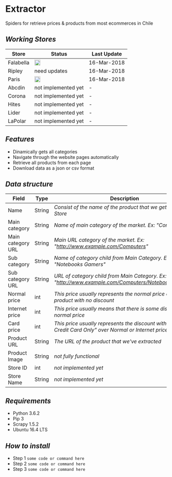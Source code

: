 # Extractor
Spiders for retrieve prices &amp; products from most ecommerces in Chile

## ***Working Stores***



Store | Status | Last Update
--- | --- | --- 
Falabella | <img src="https://www.iconexperience.com/_img/g_collection_png/standard/512x512/ok.png" width=18px;> | 16-Mar-2018
Ripley | need updates | 16-Mar-2018
Paris | <img src="https://www.iconexperience.com/_img/g_collection_png/standard/512x512/ok.png" width=18px;> | 16-Mar-2018
Abcdin | not implemented yet | -
Corona | not implemented yet | -
Hites | not implemented yet | -
Lider | not implemented yet | -
LaPolar | not implemented yet | -

## ***Features***
- Dinamically gets all categories
- Navigate through the website pages automatically
- Retrieve all products from each page
- Download data as a json or csv format

## ***Data structure***

Field | Type | Description
--- | --- | ---
Name | String | *Consist of the name of the product that we get from the Store*
Main category | String | *Name of main category of the market. Ex: "Computers"*
Main category URL | String | *Main URL category of the market. Ex: "http://www.example.com/Computers"*
Sub category | String | *Name of category child from Main Category. Ex: "Notebooks Gamers"*
Sub category URL | String | *URL of category child from Main Category. Ex: "http://www.example.com/Computers/Notebooks_Gamers*
Normal price | int | *This price usually represents the normal price of the product with no discount*
Internet price | int | *This price usually means that there is some discount over normal price*
Card price | int | *This price usually represents the discount with "Store's Credit Card Only" over Normal or Internet price*
Product URL | String | *The URL of the product that we've extracted*
Product Image | String | *not fully functional*
Store ID | int | *not implemented yet*
Store Name | String | *not implemented yet*

## ***Requirements***

- Python 3.6.2
- Pip 3
- Scrapy 1.5.2
- Ubuntu 16.4 LTS

## ***How to install***

- Step 1
``` some code or command here ```
- Step 2
``` some code or command here ```
- Step 3
``` some code or command here ```

